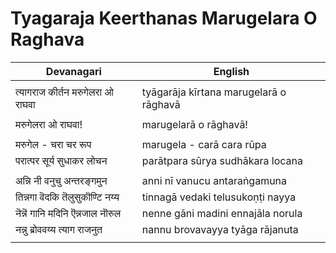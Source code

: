 # Tyagaraja Keerthanas Marugelara O Raghava

| Devanagari | English |
| ------ | ------ |
|  |  |
| त्यागराज कीर्तन मरुगेलरा ओ राघवा   | tyāgarāja kīrtana marugelarā o rāghavā   |
|  |  |
| मरुगेलरा ओ राघवा!   | marugelarā o rāghavā!   |
|  |  |
| मरुगेल - चरा चर रूप   | marugela - carā cara rūpa   |
| परात्पर सूर्य सुधाकर लोचन   | parātpara sūrya sudhākara locana   |
|  |  |
| अन्नि नी वनुचु अन्तरङ्गमुन   | anni nī vanucu antaraṅgamuna   |
| तिन्नगा वॆदकि तॆलुसुकॊण्टि नय्य   | tinnagā vedaki telusukoṇṭi nayya   |
| नॆन्नॆ गानि मदिनि ऎन्नजाल नॊरुल   | nenne gāni madini ennajāla norula   |
| नन्नु ब्रोववय्य त्याग राजनुत   | nannu brovavayya tyāga rājanuta   |
|  |  |
